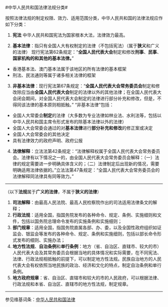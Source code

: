 #中华人民共和国法律法规分类#

按照法律法规的制定权限、效力、适用范围分类，中华人民共和国的法律法规应作如下分类：

1. **宪法** 中华人民共和国宪法为国家根本大法，法律效力最高。

2. **基本法律**：指只有全国人大有权制定的法律（不包括宪法）（属于**狭义**和广义的法律）
现行宪法第62条规定：“**全国人民代表大会**制定和修改**刑事**、**民事**、**国家机构的和其他的基本法律。**”
 - 香港基本法、澳门基本法属于该地区的所有法律的基本框架
 - 刑法、民法通则等属于诸多相关法律的框架

3. **非基本法律**：现行宪法第67条规定：“**全国人民代表大会常务委员会**制定和修改除应当由**全国人民代表大会**制定的法律以外的其他法律；在全国人民代表大会闭会期间，对全国人民代表大会制定的法律进行部分补充和修改，但是，不得同该法律的基本原则相抵触。”
“非基本法律”包括：
 - 全国人大常委会**制定**的法律（大多数为专业法律如林业法、水利法等，包括以中华人民共和国主席令形式发布的除基本法律以外的法律）
 - 全国人大会常委会通过的对**基本法律**进行**部分补充和修改**的修正案或决定
 - 全国人大会常委会的其他决定
 - 具有法律效力的政府声明、政府公报

4. **法律解释**：立法法第42条规定：“法律解释权属于全国人民代表大会常务委员会。法律有以下情况之一的，由全国人民代表大会常务委员会解释：（一）法律的规定需要进一步明确具体含义的；（二）法律制定后出现新的情况，需要明确适用法律依据的。”立法法第47条规定：“全国人民代表大会常务委员会的法律解释同法律具有同等效力。”

- - -

（以下**法规**属于**广义的法律**，不属于**狭义的法律**）

1. **司法解释**：由最高人民法院、最高人民检察院作出的司法适用法律条文的解释；
2. **行政法规**：适用全国，指国务院发布的各种命令、规定、条例、实施细则和文件，包括以国务院总理命令发布的实施条例和实施细则；
3. **部门规章**：适用全国，指国务院直属各部、办、委，以及全国性政府组织如证监会、银监会等发布的各种命令、规定、条例和实施细则，包括以部长命令形式发布的细则、实施办法；
4. **地方性法规**、**自治条例**和**单行条例**：地方（省、自治区、直辖市、较大的市）人民代表大会及其常务委员会根据当地的具体情况和实际需要，在不同宪法、法律、行政法规相抵触的前提下，可以制定地方性法规。民族自治地方的人民代表大会有权依照当地民族的政治、经济和文化的特点，制定自治条例和单行条例。
5. **地方政府规章**：省、自治区、直辖市和较大的市的人民政府，可以根据法律、行政法规和本省、自治区、直辖市的地方性法规，制定规章。

- - -
参见维基词条：[中华人民共和国法律](https://zh.wikipedia.org/wiki/%E4%B8%AD%E8%8F%AF%E4%BA%BA%E6%B0%91%E5%85%B1%E5%92%8C%E5%9C%8B%E6%B3%95%E5%BE%8B)